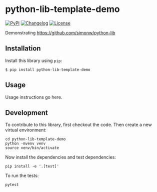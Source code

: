 # python-lib-template-demo

[![PyPI](https://img.shields.io/pypi/v/python-lib-template-demo.svg)](https://pypi.org/project/python-lib-template-demo/)
[![Changelog](https://img.shields.io/github/v/release/simonw/python-lib-template-demo?include_prereleases&label=changelog)](https://github.com/simonw/python-lib-template-demo/releases)
[![License](https://img.shields.io/badge/license-Apache%202.0-blue.svg)](https://github.com/simonw/python-lib-template-demo/blob/main/LICENSE)

Demonstrating https://github.com/simonw/python-lib

## Installation

Install this library using `pip`:

    $ pip install python-lib-template-demo

## Usage

Usage instructions go here.

## Development

To contribute to this library, first checkout the code. Then create a new virtual environment:

    cd python-lib-template-demo
    python -mvenv venv
    source venv/bin/activate

Now install the dependencies and test dependencies:

    pip install -e '.[test]'

To run the tests:

    pytest
